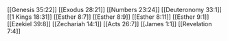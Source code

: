 [[Genesis 35:22]]
[[Exodus 28:21]]
[[Numbers 23:24]]
[[Deuteronomy 33:1]]
[[1 Kings 18:31]]
[[Esther 8:7]]
[[Esther 8:9]]
[[Esther 8:11]]
[[Esther 9:1]]
[[Ezekiel 39:8]]
[[Zechariah 14:1]]
[[Acts 26:7]]
[[James 1:1]]
[[Revelation 7:4]]
